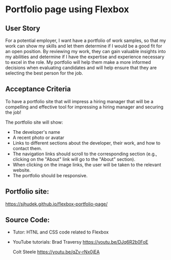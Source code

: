 # Portfolio page using Flexbox

## User Story
For a potential employer, I want have a portfolio of work samples, so that my work can show my skills and let them determine if I would be a good fit for an open position. By reviewing my work, they can gain valuable insights into my abilities and determine if I have the expertise and experience necessary to excel in the role. My portfolio will help them make a more informed decisions when evaluating candidates and will help ensure that they are selecting the best person for the job.

## Acceptance Criteria

To have a portfolio site that will impress a hiring manager that will be a compelling and effective tool for impressing a hiring manager and securing the job!

The portfolio site will show:

- The developer's name
- A recent photo or avatar
- Links to different sections about the developer, their work, and how to contact them.
- The navigation links should scroll to the corresponding section (e.g., clicking on the "About" link will go to the "About" section).
- When clicking on the image links, the user will be taken to the relevant website.
- The portfolio should be responsive.

## Portfolio site:
https://sjhudek.github.io/flexbox-portfolio-page/

## Source Code:

- Tutor: HTNL and CSS code related to Flexbox
- YouTube tutorials:
  Brad Traversy
  https://youtu.be/DJq6R2b0FoE

  Colt Steele
  https://youtu.be/qZv-rNx0jEA
